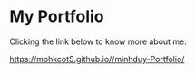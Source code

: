 # My Portfolio

Clicking the link below to know more about me:

https://mohkcotS.github.io//minhduy-Portfolio/
